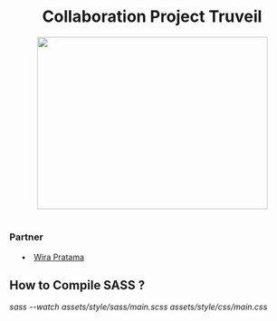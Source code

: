 <h1 align="center">Collaboration Project Truveil</h1> 
<p align="center"><img src="https://i.pinimg.com/originals/2a/53/65/2a53651a35816f499270d8275fd5318f.gif" width="407" height="305" alt=""/></p>

<h1></h1>

<h3>Partner</h3> 

<p>&emsp;&ensp;•&emsp;<a href="https://github.com/wirapratamaz">Wira Pratama</a></p>

## How to Compile SASS ? 
*sass --watch assets/style/sass/main.scss assets/style/css/main.css*

